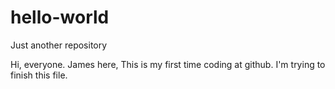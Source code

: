 # hello-world
Just another repository

Hi, everyone.
James here,
This is my first time coding at github.
I'm trying to finish this file.

